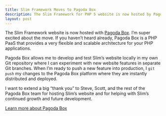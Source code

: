```yaml
---
title: Slim Framework Moves to Pagoda Box
description: The Slim Framework for PHP 5 website is now hosted by Pagoda Box, a scalable and flexible PHP PaaS
layout: post
---
```


The Slim Framework website is now hosted with [Pagoda Box](http://pagodabox.com/). I’m super excited about the move. If you haven’t heard already, Pagoda Box is a PHP PaaS that provides a very flexible and scalable architecture for your PHP applications.

Pagoda Box allows me to develop and test Slim’s website locally in my own Git repository where I can experiment with new website features in separate Git branches. When I’m ready to push a new feature into production, I `git push` my changes to the Pagoda Box platform where they are instantly distributed and deployed.

I want to extend a big “thank you” to Steve, Scott, and the rest of the Pagoda Box team for hosting Slim’s website and for helping with Slim’s continued growth and future development.

[Learn more about Pagoda Box](http://pagodabox.com/)
